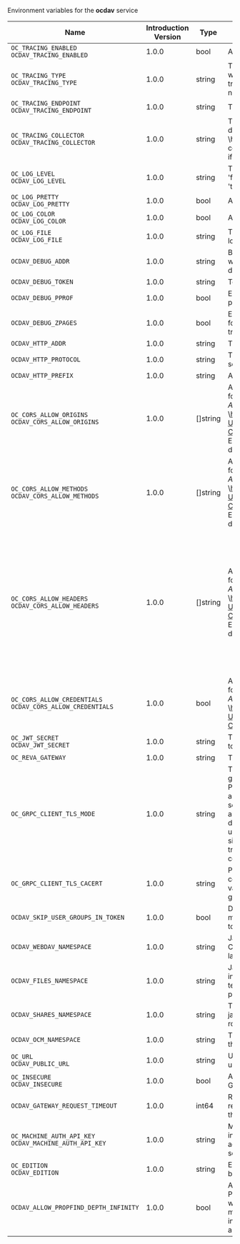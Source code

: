 Environment variables for the **ocdav** service

| Name | Introduction Version | Type | Description | Default Value |
|---|---|---|---|:---|
|`OC_TRACING_ENABLED`<br/>`OCDAV_TRACING_ENABLED`| 1.0.0 |bool|Activates tracing.|false|
|`OC_TRACING_TYPE`<br/>`OCDAV_TRACING_TYPE`| 1.0.0 |string|The type of tracing. Defaults to '', which is the same as 'jaeger'. Allowed tracing types are 'jaeger' and '' as of now.||
|`OC_TRACING_ENDPOINT`<br/>`OCDAV_TRACING_ENDPOINT`| 1.0.0 |string|The endpoint of the tracing agent.||
|`OC_TRACING_COLLECTOR`<br/>`OCDAV_TRACING_COLLECTOR`| 1.0.0 |string|The HTTP endpoint for sending spans directly to a collector, i.e. \http://jaeger-collector:14268/api/traces. Only used if the tracing endpoint is unset.||
|`OC_LOG_LEVEL`<br/>`OCDAV_LOG_LEVEL`| 1.0.0 |string|The log level. Valid values are: 'panic', 'fatal', 'error', 'warn', 'info', 'debug', 'trace'.||
|`OC_LOG_PRETTY`<br/>`OCDAV_LOG_PRETTY`| 1.0.0 |bool|Activates pretty log output.|false|
|`OC_LOG_COLOR`<br/>`OCDAV_LOG_COLOR`| 1.0.0 |bool|Activates colorized log output.|false|
|`OC_LOG_FILE`<br/>`OCDAV_LOG_FILE`| 1.0.0 |string|The path to the log file. Activates logging to this file if set.||
|`OCDAV_DEBUG_ADDR`| 1.0.0 |string|Bind address of the debug server, where metrics, health, config and debug endpoints will be exposed.|127.0.0.1:9163|
|`OCDAV_DEBUG_TOKEN`| 1.0.0 |string|Token to secure the metrics endpoint.||
|`OCDAV_DEBUG_PPROF`| 1.0.0 |bool|Enables pprof, which can be used for profiling.|false|
|`OCDAV_DEBUG_ZPAGES`| 1.0.0 |bool|Enables zpages, which can be used for collecting and viewing in-memory traces.|false|
|`OCDAV_HTTP_ADDR`| 1.0.0 |string|The bind address of the HTTP service.|127.0.0.1:9350|
|`OCDAV_HTTP_PROTOCOL`| 1.0.0 |string|The transport protocol of the HTTP service.|tcp|
|`OCDAV_HTTP_PREFIX`| 1.0.0 |string|A URL path prefix for the handler.||
|`OC_CORS_ALLOW_ORIGINS`<br/>`OCDAV_CORS_ALLOW_ORIGINS`| 1.0.0 |[]string|A list of allowed CORS origins. See following chapter for more details: *Access-Control-Allow-Origin* at \https://developer.mozilla.org/en-US/docs/Web/HTTP/Headers/Access-Control-Allow-Origin. See the Environment Variable Types description for more details.|[https://localhost:9200]|
|`OC_CORS_ALLOW_METHODS`<br/>`OCDAV_CORS_ALLOW_METHODS`| 1.0.0 |[]string|A list of allowed CORS methods. See following chapter for more details: *Access-Control-Request-Method* at \https://developer.mozilla.org/en-US/docs/Web/HTTP/Headers/Access-Control-Request-Method. See the Environment Variable Types description for more details.|[OPTIONS HEAD GET PUT POST DELETE MKCOL PROPFIND PROPPATCH MOVE COPY REPORT SEARCH]|
|`OC_CORS_ALLOW_HEADERS`<br/>`OCDAV_CORS_ALLOW_HEADERS`| 1.0.0 |[]string|A list of allowed CORS headers. See following chapter for more details: *Access-Control-Request-Headers* at \https://developer.mozilla.org/en-US/docs/Web/HTTP/Headers/Access-Control-Request-Headers. See the Environment Variable Types description for more details.|[Origin Accept Content-Type Depth Authorization Ocs-Apirequest If-None-Match If-Match Destination Overwrite X-Request-Id X-Requested-With Tus-Resumable Tus-Checksum-Algorithm Upload-Concat Upload-Length Upload-Metadata Upload-Defer-Length Upload-Expires Upload-Checksum Upload-Offset X-HTTP-Method-Override Cache-Control]|
|`OC_CORS_ALLOW_CREDENTIALS`<br/>`OCDAV_CORS_ALLOW_CREDENTIALS`| 1.0.0 |bool|Allow credentials for CORS.See following chapter for more details: *Access-Control-Allow-Credentials* at \https://developer.mozilla.org/en-US/docs/Web/HTTP/Headers/Access-Control-Allow-Credentials.|false|
|`OC_JWT_SECRET`<br/>`OCDAV_JWT_SECRET`| 1.0.0 |string|The secret to mint and validate jwt tokens.||
|`OC_REVA_GATEWAY`| 1.0.0 |string|The CS3 gateway endpoint.|eu.opencloud.api.gateway|
|`OC_GRPC_CLIENT_TLS_MODE`| 1.0.0 |string|TLS mode for grpc connection to the go-micro based grpc services. Possible values are 'off', 'insecure' and 'on'. 'off': disables transport security for the clients. 'insecure' allows using transport security, but disables certificate verification (to be used with the autogenerated self-signed certificates). 'on' enables transport security, including server certificate verification.||
|`OC_GRPC_CLIENT_TLS_CACERT`| 1.0.0 |string|Path/File name for the root CA certificate (in PEM format) used to validate TLS server certificates of the go-micro based grpc services.||
|`OCDAV_SKIP_USER_GROUPS_IN_TOKEN`| 1.0.0 |bool|Disables the loading of user's group memberships from the reva access token.|false|
|`OCDAV_WEBDAV_NAMESPACE`| 1.0.0 |string|Jail requests to /dav/webdav into this CS3 namespace. Supports template layouting with CS3 User properties.|/users/&#123;&#123;.Id.OpaqueId&#125;&#125;|
|`OCDAV_FILES_NAMESPACE`| 1.0.0 |string|Jail requests to /dav/files/&#123;username&#125; into this CS3 namespace. Supports template layouting with CS3 User properties.|/users/&#123;&#123;.Id.OpaqueId&#125;&#125;|
|`OCDAV_SHARES_NAMESPACE`| 1.0.0 |string|The human readable path for the share jail. Relative to a users personal space root. Upcased intentionally.|/Shares|
|`OCDAV_OCM_NAMESPACE`| 1.0.0 |string|The human readable path prefix for the ocm shares.|/public|
|`OC_URL`<br/>`OCDAV_PUBLIC_URL`| 1.0.0 |string|URL where OpenCloud is reachable for users.|https://localhost:9200|
|`OC_INSECURE`<br/>`OCDAV_INSECURE`| 1.0.0 |bool|Allow insecure connections to the GATEWAY service.|false|
|`OCDAV_GATEWAY_REQUEST_TIMEOUT`| 1.0.0 |int64|Request timeout in seconds for requests from the oCDAV service to the GATEWAY service.|84300|
|`OC_MACHINE_AUTH_API_KEY`<br/>`OCDAV_MACHINE_AUTH_API_KEY`| 1.0.0 |string|Machine auth API key used to validate internal requests necessary for the access to resources from other services.||
|`OC_EDITION`<br/>`OCDAV_EDITION`| 1.0.0 |string|Edition of OpenCloud. Used for branding purposes.||
|`OCDAV_ALLOW_PROPFIND_DEPTH_INFINITY`| 1.0.0 |bool|Allow the use of depth infinity in PROPFINDS. When enabled, a propfind will traverse through all subfolders. If many subfolders are expected, depth infinity can cause heavy server load and/or delayed response times.|false|